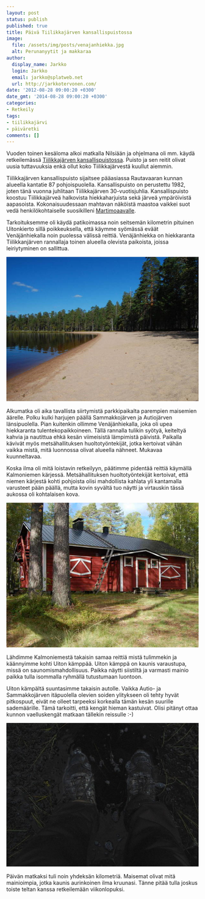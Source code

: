 ```yaml
---
layout: post
status: publish
published: true
title: Päivä Tiilikkajärven kansallispuistossa
image:
  file: /assets/img/posts/venajanhiekka.jpg
  alt: Perunanyytit ja makkaraa
author:
  display_name: Jarkko
  login: Jarkko
  email: jarkko@splatweb.net
  url: http://jarkkotervonen.com/
date: '2012-08-28 09:00:20 +0300'
date_gmt: '2014-08-28 09:00:20 +0300'
categories:
- Retkeily
tags:
- tiilikkajärvi
- päiväretki
comments: []
---
```

Vuoden toinen kesäloma alkoi matkalla Nilsiään ja ohjelmana oli mm. käydä retkeilemässä [Tiilikkajärven kansallispuistossa](http://www.luontoon.fi/Retkikohteet/kansallispuistot/tiilikkajarvi/Sivut/Default.aspx). Puisto ja sen reitit olivat uusia tuttavuuksia enkä ollut koko Tiilikkajärvestä kuullut aiemmin.

Tiilikkajärven kansallispuisto sijaitsee pääasiassa Rautavaaran kunnan alueella kantatie 87 pohjoispuolella. Kansallispuisto on perustettu 1982, joten tänä vuonna juhlitaan Tiilikkajärven 30-vuotisjuhlia. Kansallispuisto koostuu Tiilikkajärveä halkovista hiekkaharjuista sekä järveä ympäröivistä aapasoista. Kokonaisuudessaan mahtavan näköistä maastoa vaikkei suot vedä henkilökohtaiselle suosikilleni [Martimoaavalle](http://www.luontoon.fi/retkikohteet/muutsuojelualueet/martimoaapa/Sivut/Default.aspx).

Tarkoituksemme oli käydä patikoimassa noin seitsemän kilometrin pituinen Uitonkierto sillä poikkeuksella, että käymme syömässä eväät Venäjänhiekalla noin puolessa välissä reittiä. Venäjänhiekka on hiekkaranta Tiilikkanjärven rannallaja toinen alueella olevista paikoista, joissa leiriytyminen on sallittua.

<amp-img src="/assets/img/posts/venajanhiekka.jpg" alt="Venäjänhiekka" width="4" height="3" layout="responsive">
  <noscript><img src="/assets/img/posts/venajanhiekka.jpg" alt="Venäjänhiekka" /></noscript>
</amp-img>

Alkumatka oli aika tavallista siirtymistä parkkipaikalta parempien maisemien äärelle. Polku kulki harjujen päällä Sammakkojärven ja Autiojärven länsipuolella. Pian kuitenkin ollimme Venäjänhiekalla, joka oli upea hiekkaranta tulentekopaikkoineen. Tällä rannalla tulikin syötyä, keiteltyä kahvia ja nautittua ehkä kesän viimeisistä lämpimistä päivistä. Paikalla kävivät myös metsähallituksen huoltotyöntekijät, jotka kertoivat vähän vaikka mistä, mitä luonnossa olivat alueella nähneet. Mukavaa kuunneltavaa.

Koska ilma oli mitä loistavin retkeilyyn, päätimme pidentää reittiä käymällä Kalmoniemen kärjessä. Metsähallituksen huoltotyöntekijät kertoivat, että niemen kärjestä kohti pohjoista olisi mahdollista kahlata yli kantamalla varusteet pään päällä, mutta kovin syvältä tuo näytti ja virtauskin tässä aukossa oli kohtalaisen kova.

<amp-img src="/assets/img/posts/uiton-kamppa.jpg" alt="Uiton kämppä" width="4" height="3" layout="responsive">
  <noscript><img src="/assets/img/posts/uiton-kamppa.jpg" alt="Uiton kämppä" /></noscript>
</amp-img>

Lähdimme Kalmoniemestä takaisin samaa reittiä mistä tulimmekin ja käännyimme kohti Uiton kämppää. Uiton kämppä on kaunis varaustupa, missä on saunomismahdollisuus. Paikka näytti siistiltä ja varmasti mainio paikka tulla isommalla ryhmällä tutustumaan luontoon.

Uiton kämpältä suuntasimme takaisin autolle. Vaikka Autio- ja Sammakkojärven itäpuolella olevien soiden ylitykseen oli tehty hyvät pitkospuut, eivät ne olleet tarpeeksi korkealla tämän kesän suurille sademäärille. Tämä tarkoitti, että kengät hieman kastuivat. Olisi pitänyt ottaa kunnon vaelluskengät matkaan tällekin reissulle :-)

<amp-img src="/assets/img/posts/kengat.jpg" alt="Retkeilykengät" width="4" height="3" layout="responsive">
  <noscript><img src="/assets/img/posts/kengat.jpg" alt="Retkeilykengät" /></noscript>
</amp-img>

Päivän matkaksi tuli noin yhdeksän kilometriä. Maisemat olivat mitä mainioimpia, jotka kaunis aurinkoinen ilma kruunasi. Tänne pitää tulla joskus toiste teltan kanssa retkeilemään viikonlopuksi.
